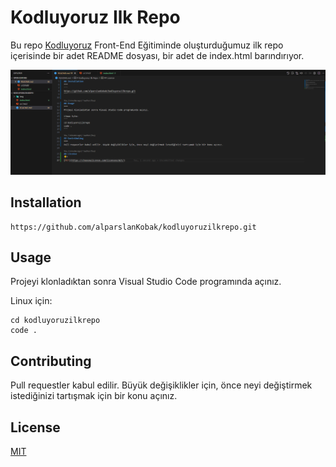 # Kodluyoruz Ilk Repo

Bu repo [Kodluyoruz](https://kodluyoruz.org/) Front-End Eğitiminde oluşturduğumuz ilk repo içerisinde bir adet README dosyası, bir adet de index.html barındırıyor.

![projeResmi](/Img/projeSs.png)


## Installation

```
https://github.com/alparslanKobak/kodluyoruzilkrepo.git
```

## Usage
Projeyi klonladıktan sonra Visual Studio Code programında açınız.

Linux için:
```
cd kodluyoruzilkrepo
code .
```

## Contributing

Pull requestler kabul edilir. Büyük değişiklikler için, önce neyi değiştirmek istediğinizi tartışmak için bir konu açınız.

## License

[MIT](https://choosealicense.com/licenses/mit/)